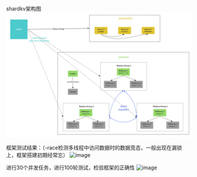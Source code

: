 shardkv架构图
![](https://github.com/lemonpoetry/raft-kv/blob/master/shardkv%E6%A1%86%E6%9E%B6%E5%9B%BE.png)

框架测试结果：（-race检测多线程中访问数据时的数据竞态，一般出现在漏锁上，框架搭建初期经常忘）
![image](https://github.com/user-attachments/assets/f64dbae7-15bd-42bf-a068-54e05c3fb1c4)





进行30个并发任务，进行100轮测试，检验框架的正确性
![image](https://github.com/user-attachments/assets/89809bd6-c24b-4a9f-8e63-87fd8f9fe13e)

